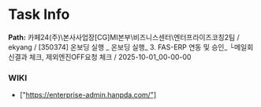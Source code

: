 # Task Info

**Path:** 카페24(주)\본사사업장\[CG]MI본부\비즈니스센터\엔터프라이즈코칭2팀 / ekyang / [350374] 온보딩 실행 _ 온보딩 실행_ 3. FAS-ERP 연동 및 승인_ └메일회신결과 체크, 제외엔진OFF요청 체크 / 2025-10-01_00-00-00

### WIKI
- ["https://enterprise-admin.hanpda.com/"]

